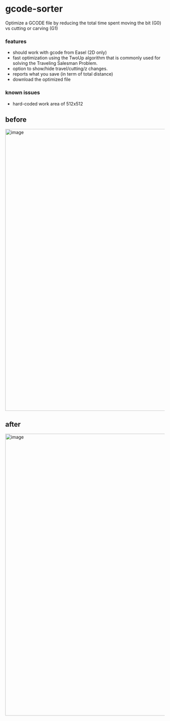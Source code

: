 # gcode-sorter
Optimize a GCODE file by reducing the total time spent moving the bit (G0) vs cutting or carving (G1)

### features
 - should work with gcode from Easel (2D only)
 - fast optimization using the TwoUp algorithm that is commonly used for solving the Traveling Salesman Problem.
 - option to show/hide travel/cutting/z changes.
 - reports what you save (in term of total distance)
 - download the optimized file

### known issues
 - hard-coded work area of 512x512

## before
<img width="889" alt="image" src="https://user-images.githubusercontent.com/461650/157695751-132d20a5-4069-4051-b000-a22d99c1a722.png">

## after
<img width="889" alt="image" src="https://user-images.githubusercontent.com/461650/157695986-250068b5-5fd4-486a-b55f-09b6dad2f581.png">
